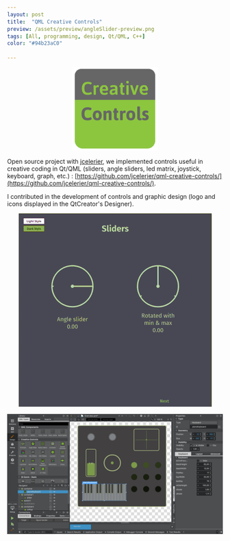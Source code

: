 ```yaml
---
layout: post
title:  "QML Creative Controls"
preview: /assets/preview/angleSlider-preview.png
tags: [All, programming, design, Qt/QML, C++]
color: "#94b23aC0"

---
```



<p align="center">
    <img src="/assets/qmlcc-logo.png" width="40%"/>
</p>

Open source project with [jcelerier](https://github.com/jcelerier), we implemented controls useful in creative coding in Qt/QML (sliders, angle sliders, led matrix, joystick, keyboard, graph, etc.) : [https://github.com/jcelerier/qml-creative-controls/](https://github.com/jcelerier/qml-creative-controls/).


I contributed in the development of controls and graphic design (logo and icons displayed in the QtCreator's Designer).

<p align="center">
  <img src="/assets/qml-cc.gif"/>
</p>

<p align="center">
  <img src="/assets/qmlcc-designer.png"/>
</p>


